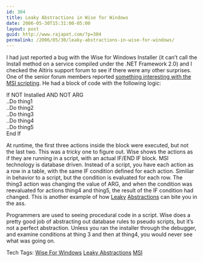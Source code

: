 ```yaml
---
id: 304
title: Leaky Abstractions in Wise for Windows
date: 2006-05-30T15:31:00-05:00
layout: post
guid: http://www.rajapet.com/?p=304
permalink: /2006/05/30/leaky-abstractions-in-wise-for-windows/
---
```

I had just reported a bug with the Wise for Windows Installer (it can&#8217;t call the Install method on a service compiled under the .NET Framework 2.0) and I checked the Altiris support forum to see if there were any other surprises. One of the senior forum members reported [something interesting with the MSI scripting](http://forums.altiris.com/messageview.aspx?catid=20&threadid=31410&enterthread=y). He had a block of code with the following logic:

If NOT Installed AND NOT ARG  
..Do thing1  
..Do thing2  
..Do thing3  
..Do thing4  
..Do thing5  
End If

At runtime, the first three actions inside the block were executed, but not the last two. This was a tricky one to figure out. Wise shows the actions as if they are running in a script, with an actual IF/END IF block. MSI technology is database driven. Instead of a script, you have each action as a row in a table, with the same IF condition defined for each action. Similiar in behavior to a script, but the condition is evaluated for each row. The thing3 action was changing the value of ARG, and when the condition was reevaluated for actions thing4 and thing5, the result of the IF condition had changed. This is another example of how [Leaky](http://www.joelonsoftware.com/articles/LeakyAbstractions.html) [Abstractions](http://weblogs.asp.net/bleroy/archive/2004/12/02/274105.aspx) can bite you in the ass.

Programmers are used to seeing procedural code in a script. Wise does a pretty good job of abstracting out database rules to pseudo scripts, but it&#8217;s not a perfect abstraction. Unless you ran the installer through the debugger, and examine conditions at thing 3 and then at thing4, you would never see what was going on.

<div>
  Tech Tags: <a href="http://technorati.com/tag/Wise+For+Windows" rel="tag">Wise For Windows</a> <a href="http://technorati.com/tag/Leaky+Abstractions" rel="tag">Leaky Abstractions</a> <a href="http://technorati.com/tag/MSI" rel="tag">MSI</a>
</div>